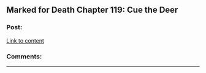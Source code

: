 ## Marked for Death Chapter 119: Cue the Deer

### Post:

[Link to content](https://forums.sufficientvelocity.com/posts/8280594/)

### Comments:

---

